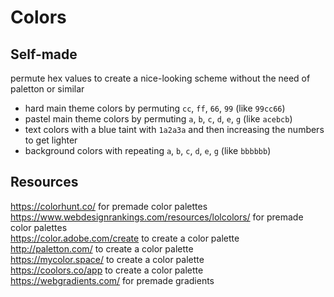 # Colors

## Self-made

permute hex values to create a nice-looking scheme without the need of paletton or similar

- hard main theme colors by permuting `cc`, `ff`, `66`, `99` (like `99cc66`)
- pastel main theme colors by permuting `a`, `b`, `c`, `d`, `e`, `g` (like `acebcb`)
- text colors with a blue taint with `1a2a3a` and then increasing the numbers to get lighter
- background colors with repeating `a`, `b`, `c`, `d`, `e`, `g` (like `bbbbbb`)

## Resources

https://colorhunt.co/ for premade color palettes  
https://www.webdesignrankings.com/resources/lolcolors/ for premade color palettes  
https://color.adobe.com/create to create a color palette  
http://paletton.com/ to create a color palette  
https://mycolor.space/ to create a color palette  
https://coolors.co/app to create a color palette  
https://webgradients.com/ for premade gradients  